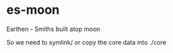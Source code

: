 es-moon
=======

Earthen - Smiths built atop moon

So we need to symlink/ or copy the core data into ./core